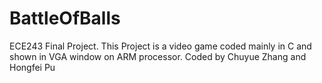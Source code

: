 # BattleOfBalls
ECE243 Final Project.
This Project is a video game coded mainly in C and shown in VGA window on ARM processor.
Coded by Chuyue Zhang and Hongfei Pu
